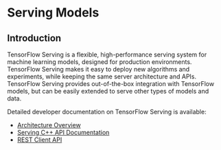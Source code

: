 # Serving Models

## Introduction

TensorFlow Serving is a flexible, high-performance serving system for machine learning models, designed for production environments. TensorFlow Serving makes it easy to deploy new algorithms and experiments, while keeping the same server architecture and APIs. TensorFlow Serving provides out-of-the-box integration with TensorFlow models, but can be easily extended to serve other types of models and data.

Detailed developer documentation on TensorFlow Serving is available:

- [Architecture Overview](./guide/architecture.md)
- [Serving C++ API Documentation](./api/cpp/annotated.html)
- [REST Client API](./api/api_rest.md)
